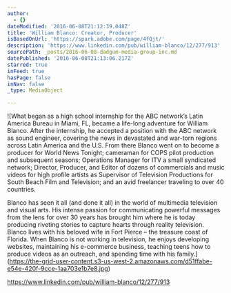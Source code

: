 ```yaml
---
author:
  - {}
dateModified: '2016-06-08T21:12:39.048Z'
title: 'William Blanco: Creator, Producer'
isBasedOnUrl: 'https://spark.adobe.com/page/4fQjt/'
description: 'https://www.linkedin.com/pub/william-blanco/12/277/913'
sourcePath: _posts/2016-06-08-dadgum-media-group-inc.md
datePublished: '2016-06-08T21:13:06.217Z'
starred: true
inFeed: true
hasPage: false
inNav: false
_type: MediaObject

---
```

![What began as a high school internship for the ABC network’s Latin America Bureau in Miami, FL, became a life-long adventure for William Blanco. After the internship, he accepted a position with the ABC network as sound engineer, covering the news in devastated and war-torn regions across Latin America and the U.S. From there Blanco went on to become a producer for World News Tonight; cameraman for COPS pilot production and subsequent seasons; Operations Manager for ITV a small syndicated network; Director, Producer, and Editor of dozens of commercials and music videos for high profile artists as Supervisor of Television Productions for South Beach Film and Television; and an avid freelancer traveling to over 40 countries.

Blanco has seen it all (and done it all) in the world of multimedia television and visual arts. His intense passion for communicating powerful messages from the lens for over 30 years has brought him where he is today producing riveting stories to capture hearts through reality television. Blanco lives with his beloved wife in Fort Pierce – the treasure coast of Florida. When Blanco is not working in television, he enjoys developing websites, maintaining his e-commerce business, teaching teens how to produce videos as an outreach, and spending time with his family.](https://the-grid-user-content.s3-us-west-2.amazonaws.com/d51ffabe-e54e-420f-9cce-1aa703e1b7e8.jpg)

https://www.linkedin.com/pub/william-blanco/12/277/913
